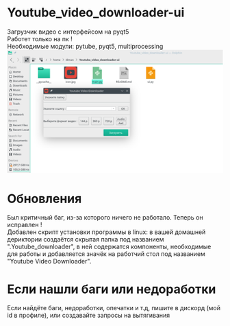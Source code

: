 # Youtube_video_downloader-ui
Загрузчик видео с интерфейсом на pyqt5                            
Работет только на пк !                        
Необходимые модули: pytube, pyqt5, multiprocessing                           
![alt text](https://github.com/Blinc13/Youtube_video_downloader-ui/blob/main/Screenshot.png)
# Обновления
Был критичный баг, из-за которого ничего не работало. Теперь он исправлен !   
Добавлен скрипт установки программы в linux: в вашей домашней дериктории создаётся скрытая папка под названием ".Youtube_downloader", в ней содержатся компоненты, необходимые для работы и добавляется значёк на работчий стол под названием "Youtube Video Downloader".
# Если нашли баги или недоработки
Если найдёте баги, недоработки, опечатки и т.д, пишите в дискорд (мой id в профиле), или создавайте запросы на вытягивания
